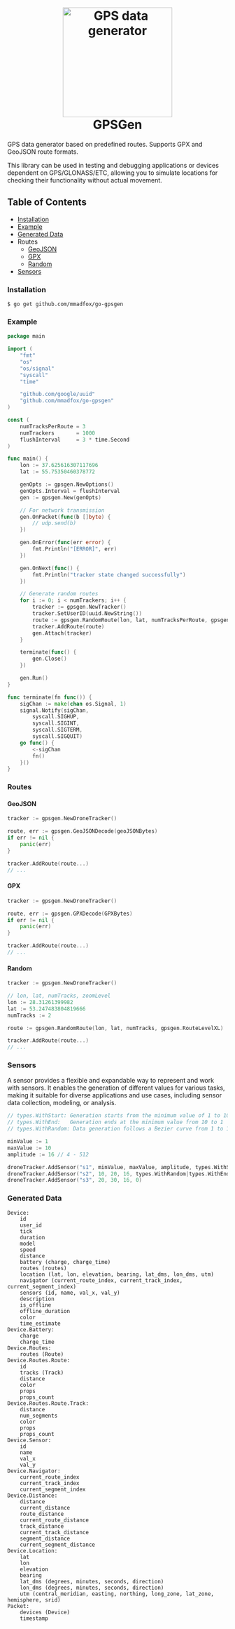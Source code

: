 <h1 align="center">
  <img src="./.github/gpsgen-logo.png" alt="GPS data generator" height="250px">
  <br>
  GPSGen
  <br>
</h1>

GPS data generator based on predefined routes.
Supports GPX and GeoJSON route formats.

This library can be used in testing and debugging applications or devices dependent on GPS/GLONASS/ETC, allowing you to simulate locations for checking their functionality without actual movement.

## Table of Contents

- [Installation](#installation)
- [Example](#example)
- [Generated Data](#generated-data)
- Routes
  - [GeoJSON](#geojson)
  - [GPX](#gpx)
  - [Random](#random)
- [Sensors](#sensors)

### Installation

```shell
$ go get github.com/mmadfox/go-gpsgen
```

### Example

```go
package main

import (
	"fmt"
	"os"
	"os/signal"
	"syscall"
	"time"

	"github.com/google/uuid"
	"github.com/mmadfox/go-gpsgen"
)

const (
	numTracksPerRoute = 3
	numTrackers       = 1000
	flushInterval     = 3 * time.Second
)

func main() {
	lon := 37.625616307117696
	lat := 55.75350460378772

	genOpts := gpsgen.NewOptions()
	genOpts.Interval = flushInterval
	gen := gpsgen.New(genOpts)

	// For network transmission
	gen.OnPacket(func(b []byte) {
		// udp.send(b)
	})

	gen.OnError(func(err error) {
		fmt.Println("[ERROR]", err)
	})

	gen.OnNext(func() {
		fmt.Println("tracker state changed successfully")
	})

    // Generate random routes
	for i := 0; i < numTrackers; i++ {
		tracker := gpsgen.NewTracker()
		tracker.SetUserID(uuid.NewString())
		route := gpsgen.RandomRoute(lon, lat, numTracksPerRoute, gpsgen.RouteLevelM)
		tracker.AddRoute(route)
		gen.Attach(tracker)
	}

	terminate(func() {
		gen.Close()
	})

	gen.Run()
}

func terminate(fn func()) {
	sigChan := make(chan os.Signal, 1)
	signal.Notify(sigChan,
		syscall.SIGHUP,
		syscall.SIGINT,
		syscall.SIGTERM,
		syscall.SIGQUIT)
	go func() {
		<-sigChan
		fn()
	}()
}
```

### Routes

#### GeoJSON

```go
tracker := gpsgen.NewDroneTracker()

route, err := gpsgen.GeoJSONDecode(geoJSONBytes)
if err != nil {
	panic(err)
}

tracker.AddRoute(route...)
// ...
```

#### GPX

```go
tracker := gpsgen.NewDroneTracker()

route, err := gpsgen.GPXDecode(GPXBytes)
if err != nil {
	panic(err)
}

tracker.AddRoute(route...)
// ...
```

#### Random

```go
tracker := gpsgen.NewDroneTracker()

// lon, lat, numTracks, zoomLevel
lon := 28.31261399982
lat := 53.247483804819666
numTracks := 2

route := gpsgen.RandomRoute(lon, lat, numTracks, gpsgen.RouteLevelXL)

tracker.AddRoute(route...)
// ...
```

### Sensors

A sensor provides a flexible and expandable way to represent and work with sensors. It enables the generation of different values for various tasks, making it suitable for diverse applications and use cases, including sensor data collection, modeling, or analysis.

```go
// types.WithStart: Generation starts from the minimum value of 1 to 10
// types.WithEnd:   Generation ends at the minimum value from 10 to 1
// types.WithRandom: Data generation follows a Bezier curve from 1 to 10

minValue := 1
maxValue := 10
amplitude := 16 // 4 - 512

droneTracker.AddSensor("s1", minValue, maxValue, amplitude, types.WithStart|types.WithRandom|types.WithEnd)
droneTracker.AddSensor("s2", 10, 20, 16, types.WithRandom|types.WithEnd)
droneTracker.AddSensor("s3", 20, 30, 16, 0)
```

### Generated Data

```text
Device:
    id
    user_id
    tick
    duration
    model
    speed
    distance
    battery (charge, charge_time)
    routes (routes)
    location (lat, lon, elevation, bearing, lat_dms, lon_dms, utm)
    navigator (current_route_index, current_track_index, current_segment_index)
    sensors (id, name, val_x, val_y)
    description
    is_offline
    offline_duration
    color
    time_estimate
Device.Battery:
    charge
    charge_time
Device.Routes:
    routes (Route)
Device.Routes.Route:
    id
    tracks (Track)
    distance
    color
    props
    props_count
Device.Routes.Route.Track:
    distance
    num_segments
    color
    props
    props_count
Device.Sensor:
    id
    name
    val_x
    val_y
Device.Navigator:
    current_route_index
    current_track_index
    current_segment_index
Device.Distance:
    distance
    current_distance
    route_distance
    current_route_distance
    track_distance
    current_track_distance
    segment_distance
    current_segment_distance
Device.Location:
    lat
    lon
    elevation
    bearing
    lat_dms (degrees, minutes, seconds, direction)
    lon_dms (degrees, minutes, seconds, direction)
    utm (central_meridian, easting, northing, long_zone, lat_zone, hemisphere, srid)
Packet:
    devices (Device)
    timestamp
```
